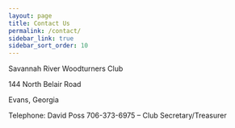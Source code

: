 ```yaml
---
layout: page
title: Contact Us
permalink: /contact/
sidebar_link: true
sidebar_sort_order: 10
---
```


Savannah River Woodturners Club

144 North Belair Road

Evans, Georgia

Telephone:
David Poss 706-373-6975 – Club Secretary/Treasurer
